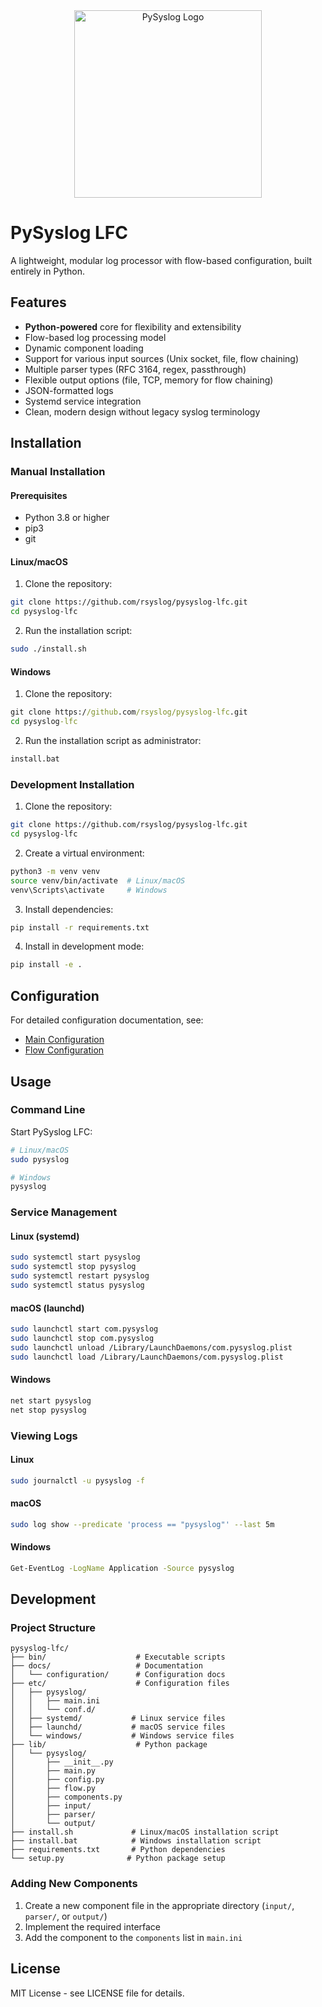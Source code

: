 <div align="center">
  <img src="https://github.com/allamiro/PySyslog/assets/279790/258b8399-356d-48d0-9338-99fdf0502de9" alt="PySyslog Logo" width="300">
</div>

# PySyslog LFC

A lightweight, modular log processor with flow-based configuration, built entirely in Python.



## Features
- **Python-powered** core for flexibility and extensibility
- Flow-based log processing model
- Dynamic component loading
- Support for various input sources (Unix socket, file, flow chaining)
- Multiple parser types (RFC 3164, regex, passthrough)
- Flexible output options (file, TCP, memory for flow chaining)
- JSON-formatted logs
- Systemd service integration
- Clean, modern design without legacy syslog terminology

## Installation

### Manual Installation

#### Prerequisites

- Python 3.8 or higher
- pip3
- git

#### Linux/macOS

1. Clone the repository:
```bash
git clone https://github.com/rsyslog/pysyslog-lfc.git
cd pysyslog-lfc
```

2. Run the installation script:
```bash
sudo ./install.sh
```

#### Windows

1. Clone the repository:
```cmd
git clone https://github.com/rsyslog/pysyslog-lfc.git
cd pysyslog-lfc
```

2. Run the installation script as administrator:
```cmd
install.bat
```

### Development Installation

1. Clone the repository:
```bash
git clone https://github.com/rsyslog/pysyslog-lfc.git
cd pysyslog-lfc
```

2. Create a virtual environment:
```bash
python3 -m venv venv
source venv/bin/activate  # Linux/macOS
venv\Scripts\activate     # Windows
```

3. Install dependencies:
```bash
pip install -r requirements.txt
```

4. Install in development mode:
```bash
pip install -e .
```

## Configuration

For detailed configuration documentation, see:
- [Main Configuration](docs/configuration/main.md)
- [Flow Configuration](docs/configuration/flows.md)

## Usage

### Command Line

Start PySyslog LFC:
```bash
# Linux/macOS
sudo pysyslog

# Windows
pysyslog
```

### Service Management

#### Linux (systemd)
```bash
sudo systemctl start pysyslog
sudo systemctl stop pysyslog
sudo systemctl restart pysyslog
sudo systemctl status pysyslog
```

#### macOS (launchd)
```bash
sudo launchctl start com.pysyslog
sudo launchctl stop com.pysyslog
sudo launchctl unload /Library/LaunchDaemons/com.pysyslog.plist
sudo launchctl load /Library/LaunchDaemons/com.pysyslog.plist
```

#### Windows
```cmd
net start pysyslog
net stop pysyslog
```

### Viewing Logs

#### Linux
```bash
sudo journalctl -u pysyslog -f
```

#### macOS
```bash
sudo log show --predicate 'process == "pysyslog"' --last 5m
```

#### Windows
```cmd
Get-EventLog -LogName Application -Source pysyslog
```

## Development

### Project Structure

```
pysyslog-lfc/
├── bin/                    # Executable scripts
├── docs/                   # Documentation
│   └── configuration/      # Configuration docs
├── etc/                    # Configuration files
│   ├── pysyslog/
│   │   ├── main.ini
│   │   └── conf.d/
│   ├── systemd/           # Linux service files
│   ├── launchd/           # macOS service files
│   └── windows/           # Windows service files
├── lib/                    # Python package
│   └── pysyslog/
│       ├── __init__.py
│       ├── main.py
│       ├── config.py
│       ├── flow.py
│       ├── components.py
│       ├── input/
│       ├── parser/
│       └── output/
├── install.sh             # Linux/macOS installation script
├── install.bat            # Windows installation script
├── requirements.txt       # Python dependencies
└── setup.py              # Python package setup
```

### Adding New Components

1. Create a new component file in the appropriate directory (`input/`, `parser/`, or `output/`)
2. Implement the required interface
3. Add the component to the `components` list in `main.ini`

## License

MIT License - see LICENSE file for details. 